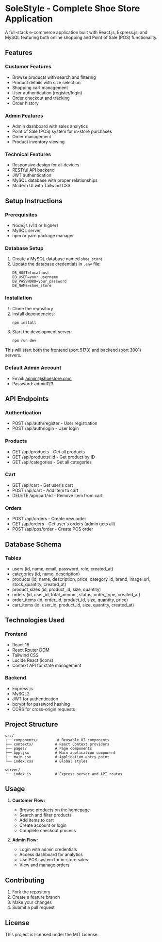 # SoleStyle - Complete Shoe Store Application

A full-stack e-commerce application built with React.js, Express.js, and MySQL featuring both online shopping and Point of Sale (POS) functionality.

## Features

### Customer Features
- Browse products with search and filtering
- Product details with size selection
- Shopping cart management
- User authentication (register/login)
- Order checkout and tracking
- Order history

### Admin Features
- Admin dashboard with sales analytics
- Point of Sale (POS) system for in-store purchases
- Order management
- Product inventory viewing

### Technical Features
- Responsive design for all devices
- RESTful API backend
- JWT authentication
- MySQL database with proper relationships
- Modern UI with Tailwind CSS

## Setup Instructions

### Prerequisites
- Node.js (v14 or higher)
- MySQL server
- npm or yarn package manager

### Database Setup
1. Create a MySQL database named `shoe_store`
2. Update the database credentials in `.env` file:
   ```
   DB_HOST=localhost
   DB_USER=your_username
   DB_PASSWORD=your_password
   DB_NAME=shoe_store
   ```

### Installation
1. Clone the repository
2. Install dependencies:
   ```bash
   npm install
   ```
3. Start the development server:
   ```bash
   npm run dev
   ```

This will start both the frontend (port 5173) and backend (port 3001) servers.

### Default Admin Account
- Email: admin@shoestore.com
- Password: admin123

## API Endpoints

### Authentication
- POST /api/auth/register - User registration
- POST /api/auth/login - User login

### Products
- GET /api/products - Get all products
- GET /api/products/:id - Get product by ID
- GET /api/categories - Get all categories

### Cart
- GET /api/cart - Get user's cart
- POST /api/cart - Add item to cart
- DELETE /api/cart/:id - Remove item from cart

### Orders
- POST /api/orders - Create new order
- GET /api/orders - Get user's orders (admin gets all)
- POST /api/pos/order - Create POS order

## Database Schema

### Tables
- users (id, name, email, password, role, created_at)
- categories (id, name, description)
- products (id, name, description, price, category_id, brand, image_url, stock_quantity, created_at)
- product_sizes (id, product_id, size, quantity)
- orders (id, user_id, total_amount, status, order_type, created_at)
- order_items (id, order_id, product_id, size, quantity, price)
- cart_items (id, user_id, product_id, size, quantity, created_at)

## Technologies Used

### Frontend
- React 18
- React Router DOM
- Tailwind CSS
- Lucide React (icons)
- Context API for state management

### Backend
- Express.js
- MySQL2
- JWT for authentication
- bcrypt for password hashing
- CORS for cross-origin requests

## Project Structure

```
src/
├── components/         # Reusable UI components
├── contexts/          # React Context providers
├── pages/             # Page components
├── App.jsx            # Main application component
├── main.jsx           # Application entry point
└── index.css          # Global styles

server/
└── index.js           # Express server and API routes
```

## Usage

1. **Customer Flow:**
   - Browse products on the homepage
   - Search and filter products
   - Add items to cart
   - Create account or login
   - Complete checkout process

2. **Admin Flow:**
   - Login with admin credentials
   - Access dashboard for analytics
   - Use POS system for in-store sales
   - View and manage orders

## Contributing

1. Fork the repository
2. Create a feature branch
3. Make your changes
4. Submit a pull request

## License

This project is licensed under the MIT License.